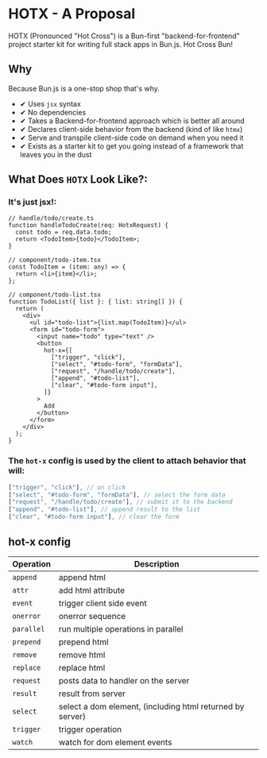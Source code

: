 # HOTX - A Proposal
HOTX (Pronounced "Hot Cross") is a Bun-first "backend-for-frontend" project starter kit for writing full stack apps in Bun.js. Hot Cross Bun!

## Why
Because Bun.js is a one-stop shop that's why.

- ✔ Uses `jsx` syntax 
- ✔ No dependencies
- ✔ Takes a Backend-for-frontend approach which is better all around
- ✔ Declares client-side behavior from the backend (kind of like `htmx`)
- ✔ Serve and transpile client-side code on demand when you need it
- ✔ Exists as a starter kit to get you going instead of a framework that leaves you in the dust
## What Does `HOTX` Look Like?:

### It's just jsx!:
```tsx
// handle/todo/create.ts
function handleTodoCreate(req: HotxRequest) {
  const todo = req.data.todo;
  return <TodoItem>{todo}</TodoItem>;
}

// component/todo-item.tsx
const TodoItem = (item: any) => {
  return <li>{item}</li>;
};

// component/todo-list.tsx
function TodoList({ list }: { list: string[] }) {
  return (
    <div>
      <ul id="todo-list">{list.map(TodoItem)}</ul>
      <form id="todo-form">
        <input name="todo" type="text" />
        <button
          hot-x={[
            ["trigger", "click"],
            ["select", "#todo-form", "formData"],
            ["request", "/handle/todo/create"],
            ["append", "#todo-list"],
            ["clear", "#todo-form input"],
          ]}
        >
          Add
        </button>
      </form>
    </div>
  );
}
```


### The `hot-x` config is used by the client to attach behavior that will:
```js
["trigger", "click"], // on click
["select", "#todo-form", "formData"], // select the form data
["request", "/handle/todo/create"], // submit it to the backend
["append", "#todo-list"], // append result to the list
["clear", "#todo-form input"], // clear the form
```

## hot-x config

| Operation | Description |
|---|---|
| `append`    | append html |
| `attr`      | add html attribute |
| `event`     | trigger client side event |
| `onerror`   | onerror sequence |
| `parallel`  | run multiple operations in parallel |
| `prepend`   | prepend html |
| `remove`    | remove html |
| `replace`   | replace html |
| `request`   | posts data to handler on the server |
| `result`    | result from server |
| `select`    | select a dom element, (including html returned by server) |
| `trigger`   | trigger operation |
| `watch` | watch for dom element events |
